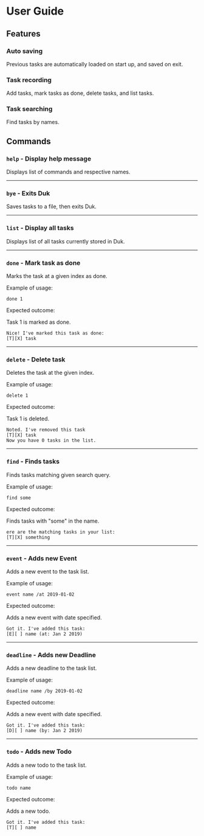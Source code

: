 # User Guide

## Features 

### Auto saving

Previous tasks are automatically loaded on start up, and saved on exit.

### Task recording

Add tasks, mark tasks as done, delete tasks, and list tasks.

### Task searching

Find tasks by names.

## Commands

### `help` - Display help message

Displays list of commands and respective names.

---

### `bye` - Exits Duk

Saves tasks to a file, then exits Duk.

---

### `list` - Display all tasks

Displays list of all tasks currently stored in Duk.

---

### `done` - Mark task as done

Marks the task at a given index as done.

Example of usage: 

`done 1`

Expected outcome:

Task 1 is marked as done.

```
Nice! I've marked this task as done: 
[T][X] task
```

---

### `delete` - Delete task

Deletes the task at the given index.

Example of usage: 

`delete 1`

Expected outcome:

Task 1 is deleted.

```
Noted. I've removed this task
[T][X] task
Now you have 0 tasks in the list.
```

---

### `find` - Finds tasks

Finds tasks matching given search query.

Example of usage: 

`find some`

Expected outcome:

Finds tasks with "some" in the name.

```
ere are the matching tasks in your list:
[T][X] something
```

---

### `event` - Adds new Event

Adds a new event to the task list.

Example of usage: 

`event name /at 2019-01-02`

Expected outcome:

Adds a new event with date specified.

```
Got it. I've added this task:
[E][ ] name (at: Jan 2 2019)
```

---

### `deadline` - Adds new Deadline

Adds a new deadline to the task list.

Example of usage: 

`deadline name /by 2019-01-02`

Expected outcome:

Adds a new event with date specified.

```
Got it. I've added this task:
[D][ ] name (by: Jan 2 2019)
```

---

### `todo` - Adds new Todo

Adds a new todo to the task list.

Example of usage: 

`todo name`

Expected outcome:

Adds a new todo.

```
Got it. I've added this task:
[T][ ] name
```
